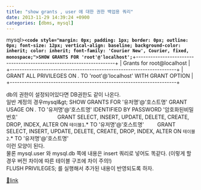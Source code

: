 ```yaml
---
title: "show grants , user 에 대한 권한 백업용 쿼리"
date: 2013-11-29 14:39:24 +0900
categories: [dbms, mysql]
---
```


mysql&gt;**`<code style="margin: 0px; padding: 1px; border: 0px; outline: 0px; font-size: 12px; vertical-align: baseline; background-color: inherit; color: inherit; font-family: 'Courier New', Courier, fixed, monospace;">SHOW GRANTS FOR 'root'@'localhost';`**+---------------------------------------------------------------------+&#xD;
| Grants for root@localhost                                           |&#xD;
+---------------------------------------------------------------------+&#xD;
| GRANT ALL PRIVILEGES ON *.* TO 'root'@'localhost' WITH GRANT OPTION |&#xD;
+---------------------------------------------------------------------+

  
  
db의 권한이 설정되어있다면 DB권한도 같이 나온다.  
일반 계정의 경우mysql&amp;gt; SHOW GRANTS FOR '유저명'@'호스트명'  &#xD;
GRANT USAGE ON *.* TO '유저명'@'호스트명' IDENTIFIED BY PASSWORD '암호화된비밀번호'                           GRANT SELECT, INSERT, UPDATE, DELETE, CREATE, DROP, INDEX, ALTER ON `테이블1`.* TO '유저명'@'호스트명'         GRANT SELECT, INSERT, UPDATE, DELETE, CREATE, DROP, INDEX, ALTER ON `테이블2`.* TO '유저명'@'호스트명'             
이런 모양이 된다.  
물론 mysql.user 와 mysql.db 쪽에 내용은 insert 쿼리로 넣어도 똑같다. (이렇게 할 경우 버전 차이에 따른 테이블 구조에 차이 주의!)  
FLUSH PRIVILEGES; 를 실행해서 추가된 내용이 반영되도록 하자.


[🔗link](http://www.mins01.com/mh/tech/read/851)